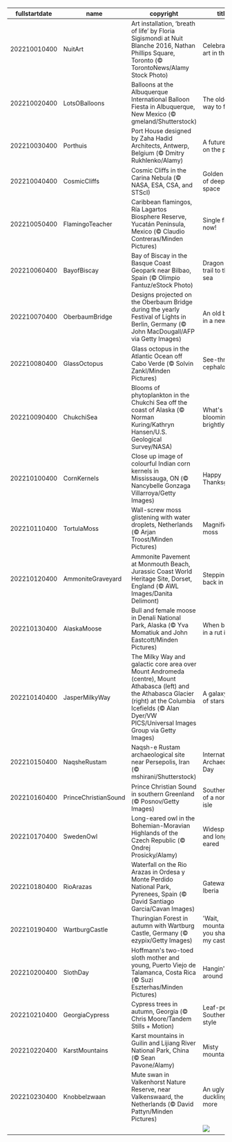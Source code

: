 |fullstartdate|name|copyright|title|image|
|--|--|--|--|--|
202210010400|NuitArt|Art installation, ‘breath of life’ by Floria Sigismondi at Nuit Blanche 2016, Nathan Phillips Square, Toronto (© TorontoNews/Alamy Stock Photo)|Celebrating art in the city|![](/en-CA/2022/10/202210010400NuitArt.jpg)|
202210020400|LotsOBalloons|Balloons at the Albuquerque International Balloon Fiesta in Albuquerque, New Mexico (© gmeland/Shutterstock)|The oldest way to fly|![](/en-CA/2022/10/202210020400LotsOBalloons.jpg)|
202210030400|Porthuis|Port House designed by Zaha Hadid Architects, Antwerp, Belgium (© Dmitry Rukhlenko/Alamy)|A future built on the past|![](/en-CA/2022/10/202210030400Porthuis.jpg)|
202210040400|CosmicCliffs|Cosmic Cliffs in the Carina Nebula (© NASA, ESA, CSA, and STScI)|Golden cliffs of deep space|![](/en-CA/2022/10/202210040400CosmicCliffs.jpg)|
202210050400|FlamingoTeacher|Caribbean flamingos, Ría Lagartos Biosphere Reserve, Yucatán Peninsula, Mexico (© Claudio Contreras/Minden Pictures)|Single file, now!|![](/en-CA/2022/10/202210050400FlamingoTeacher.jpg)|
202210060400|BayofBiscay|Bay of Biscay in the Basque Coast Geopark near Bilbao, Spain (© Olimpio Fantuz/eStock Photo)|Dragon tails trail to the sea|![](/en-CA/2022/10/202210060400BayofBiscay.jpg)|
202210070400|OberbaumBridge|Designs projected on the Oberbaum Bridge during the yearly Festival of Lights in Berlin, Germany (© John MacDougall/AFP via Getty Images)|An old bridge in a new light|![](/en-CA/2022/10/202210070400OberbaumBridge.jpg)|
202210080400|GlassOctopus|Glass octopus in the Atlantic Ocean off Cabo Verde (© Solvin Zankl/Minden Pictures)|See-through cephalopod|![](/en-CA/2022/10/202210080400GlassOctopus.jpg)|
202210090400|ChukchiSea|Blooms of phytoplankton in the Chukchi Sea off the coast of Alaska (© Norman Kuring/Kathryn Hansen/U.S. Geological Survey/NASA)|What's blooming so brightly?|![](/en-CA/2022/10/202210090400ChukchiSea.jpg)|
202210100400|CornKernels|Close up image of colourful Indian corn kernels in Mississauga, ON (© Nancybelle Gonzaga Villarroya/Getty Images)|Happy Thanksgiving!|![](/en-CA/2022/10/202210100400CornKernels.jpg)|
202210110400|TortulaMoss|Wall-screw moss glistening with water droplets, Netherlands (© Arjan Troost/Minden Pictures)|Magnified moss|![](/en-CA/2022/10/202210110400TortulaMoss.jpg)|
202210120400|AmmoniteGraveyard|Ammonite Pavement at Monmouth Beach, Jurassic Coast World Heritage Site, Dorset, England (© AWL Images/Danita Delimont)|Stepping back in time|![](/en-CA/2022/10/202210120400AmmoniteGraveyard.jpg)|
202210130400|AlaskaMoose|Bull and female moose in Denali National Park, Alaska (© Yva Momatiuk and John Eastcott/Minden Pictures)|When being in a rut is OK|![](/en-CA/2022/10/202210130400AlaskaMoose.jpg)|
202210140400|JasperMilkyWay|The Milky Way and galactic core area over Mount Andromeda (centre), Mount Athabasca (left) and the Athabasca Glacier (right) at the Columbia Icefields (© Alan Dyer/VW PICS/Universal Images Group via Getty Images)|A galaxy full of stars|![](/en-CA/2022/10/202210140400JasperMilkyWay.jpg)|
202210150400|NaqsheRustam|Naqsh-e Rustam archaeological site near Persepolis, Iran (© mshirani/Shutterstock)|International Archaeology Day|![](/en-CA/2022/10/202210150400NaqsheRustam.jpg)|
202210160400|PrinceChristianSound|Prince Christian Sound in southern Greenland (© Posnov/Getty Images)|Southern tip of a northern isle|![](/en-CA/2022/10/202210160400PrinceChristianSound.jpg)|
202210170400|SwedenOwl|Long-eared owl in the Bohemian-Moravian Highlands of the Czech Republic (© Ondrej Prosicky/Alamy)|Widespread and long-eared|![](/en-CA/2022/10/202210170400SwedenOwl.jpg)|
202210180400|RioArazas|Waterfall on the Rio Arazas in Ordesa y Monte Perdido National Park, Pyrenees, Spain (© David Santiago Garcia/Cavan Images)|Gateway to Iberia|![](/en-CA/2022/10/202210180400RioArazas.jpg)|
202210190400|WartburgCastle|Thuringian Forest in autumn with Wartburg Castle, Germany (© ezypix/Getty Images)|'Wait, mountain—you shall bear my castle!'|![](/en-CA/2022/10/202210190400WartburgCastle.jpg)|
202210200400|SlothDay|Hoffmann's two-toed sloth mother and young, Puerto Viejo de Talamanca, Costa Rica (© Suzi Eszterhas/Minden Pictures)|Hangin' around|![](/en-CA/2022/10/202210200400SlothDay.jpg)|
202210210400|GeorgiaCypress|Cypress trees in autumn, Georgia (© Chris Moore/Tandem Stills + Motion)|Leaf-peeping Southern style|![](/en-CA/2022/10/202210210400GeorgiaCypress.jpg)|
202210220400|KarstMountains|Karst mountains in Guilin and Lijiang River National Park, China (© Sean Pavone/Alamy)|Misty mountain hop|![](/en-CA/2022/10/202210220400KarstMountains.jpg)|
202210230400|Knobbelzwaan|Mute swan in Valkenhorst Nature Reserve, near Valkenswaard, the Netherlands (© David Pattyn/Minden Pictures)|An ugly duckling no more|![](/en-CA/2022/10/202210230400Knobbelzwaan.jpg)|
||||![](/en-CA/2022/10/.jpg)|

